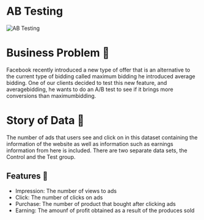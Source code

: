 # AB Testing
![AB Testing](https://www.shoutitout.com.au/wp-content/uploads/2019/02/google-ads-split-testing-1568x1045.jpg)


# Business Problem 🎯
Facebook recently introduced a new type of offer that is an alternative to the current type of bidding called maximum bidding he introduced average bidding. One of our clients decided to test this new feature, and averagebidding, he wants to do an A/B test to see if it brings more conversions than maximumbidding.


# Story of Data 🎨
The number of ads that users see and click on in this dataset containing the information of the website as well as information such as earnings information from here is included. There are two separate data sets, the Control and the Test group.


## Features 🏹


* Impression: The number of views to ads
* Click: The number of clicks on ads
* Purchase: The number of product that bought after clicking ads
* Earning: The amounf of profit obtained as a result of the produces sold

